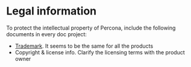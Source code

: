 # Legal information

To protect the intellectual property of Percona, include the following documents in every doc project:

* [Trademark](https://www.percona.com/doc/percona-server/LATEST/trademark-policy.html). It seems to be the same for all the products
* Copyright & license info. Clarify the licensing terms with the product owner